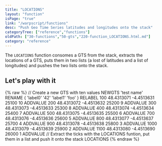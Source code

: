 ```yaml
---
title: "LOCATIONS"
layout: "function"
isPage: "true"
link: "/warpscript/functions"
desc: "Push Geo Time Series latitudes and longitudes onto the stack"
categoryTree: ["reference","functions"]
oldPath: ["30-functions","50-gts","220-function_LOCATIONS.html.md"]
category: "reference"
---
```

 

The `LOCATIONS` function consomes a GTS from the stack, extracts the locations of a GTS, puts them in two lists (a lost of latitudes and a list of longitudes) and pushes the two lists onto the stack.

## Let's play with it ##

{% raw %}
<warp10-warpscript-widget backend="{{backend}}"  exec-endpoint="{{execEndpoint}}">// Create a new GTS with ten values 
NEWGTS 
'test name'
RENAME
{ 'label0' '42' 'label1' 'foo' }
RELABEL
100  48.4313071 -4.4513631 25100 10 ADDVALUE
200  48.4313072 -4.4513632 25200  9 ADDVALUE
300  48.4313073 -4.4513633 25300  8 ADDVALUE
400  48.4313074 -4.4513634 25400  7 ADDVALUE
500  48.4313075 -4.4513635 25500  6 ADDVALUE
700  48.4313076 -4.4513636 25600  5 ADDVALUE
800  48.4313077 -4.4513637 25700  4 ADDVALUE
900  48.4313078 -4.4513638 25800  3 ADDVALUE
1000 48.4313079 -4.4513639 25900  2 ADDVALUE
1100 48.4313080 -4.4513690 26000  1 ADDVALUE
// Extract the ticks with the LOCATIONS funtion, put them in a list and push it onto the stack
LOCATIONS
</warp10-warpscript-widget>
{% endraw %}
